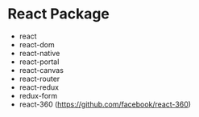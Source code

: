 # React Package

- react
- react-dom
- react-native
- react-portal
- react-canvas
- react-router
- react-redux
- redux-form
- react-360 (https://github.com/facebook/react-360)
